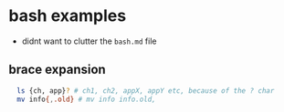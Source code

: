 # bash examples

- didnt want to clutter the `bash.md` file

## brace expansion

```bash
  ls {ch, app}? # ch1, ch2, appX, appY etc, because of the ? char
  mv info{,.old} # mv info info.old,
  

```

